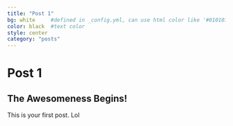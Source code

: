 ```yaml
---
title: "Post 1"
bg: white     #defined in _config.yml, can use html color like '#010101'
color: black  #text color
style: center
category: "posts"
---
```

# Post 1

## The Awesomeness Begins!
This is your first post. Lol